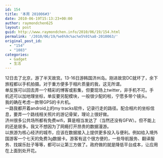 ```yaml
---
id: 154
title: '本周 201006#3'
date: 2010-06-19T15:13:23+00:00
author: raymondchen625
layout: post
guid: http://www.raymondchen.info/2010/06/19/154.html
permalink: '/2010/06/19/%e6%9c%ac%e5%91%a8-2010063/'
original_post_id:
  - "154"
  - "1083"
categories:
  - Gadget
  - 生活
---
```

12日去了北京，游了半天故宫。13-16日游韩国济州岛。刚进故宫DC就坏了，余下旅程都以手机拍摄。对于重方便多于相片质量的我，这无所谓。  
单反族可以回去弄一个精彩的博客或影集，但要现场上twitter，非手机不可。手机还可以加地理坐标，单反要另配模块，一般很少配的啦，宁愿多带个镜头。  
我的确在考虑一款带GPS的卡片机。  
一路我都开着android上的my tracks软件，记录行走的路径。配合相片的坐标信息，要弄一个路线相关照片的游记骨架，理论上很好做。  
济州很多公共场所都有免费wifi，算是相当发达了（当然还没有GFW）。但不能上的还是居多。我又不想因为了网瘾打开昂贵的数据漫游。  
以旅游为核心经济的城市，应该在数据接入上提供更多投入与便利。例如给入境外国游客一个七天的免费3g数据卡。游客有这个很方便的，一些导航服务、翻译服务、找娱乐肚子等等，都可以让第三方做了。政府做的就是降低平台成本，让应用在上面到处开花。